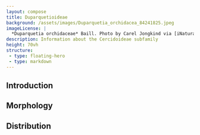 ```yaml
---
layout: compose
title: Duparquetioideae
background: /assets/images/Duparquetia_orchidacea_84241825.jpeg
imageLicense: |
  *Duparquetia orchidaceae* Baill. Photo by Carel Jongkind via [iNaturalist](https://www.gbif.org/occurrence/28187131755)
description: Information about the Cercidoideae subfamily
height: 70vh
structure:
 - type: floating-hero
 - type: markdown
---
```


## Introduction

## Morphology

## Distribution